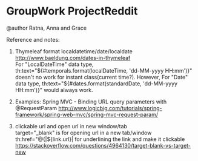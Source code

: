 # GroupWork ProjectReddit

@author Ratna, Anna and Grace


Reference and notes:

1) Thymeleaf format localdatetime/date/localdate
http://www.baeldung.com/dates-in-thymeleaf   
For "LocalDateTime" data type, th:text="${#temporals.format(localDateTime, 'dd-MM-yyyy HH:mm')}"           
doesn't no work for instant class(current time?).         
However, For "Date" data type, th:text="${#dates.format(standardDate, 'dd-MM-yyyy HH:mm')}" would always work.     
       
2) Examples: Spring MVC - Binding URL query parameters with @RequestParam
http://www.logicbig.com/tutorials/spring-framework/spring-web-mvc/spring-mvc-request-param/ 

3) clickable url and open url in new window/tab          
<a th:text="${link.title}" th:href="@{|${link.url}|}" target="_blank"></a>
target="_blank" is for opening url in a new tab/window
th:href="@{|${link.url}| for underlining the link and make it clickable
https://stackoverflow.com/questions/4964130/target-blank-vs-target-new







